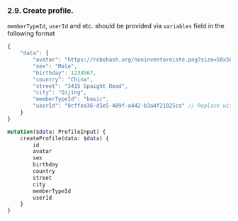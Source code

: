 ### 2.9. Create profile.

`memberTypeId`, `userId` and etc. should be provided via `variables` field in the following format

```js
{
    "data": {
        "avatar": "https://robohash.org/noninventoreiste.png?size=50x50&set=set1",
        "sex": "Male",
        "birthday": 1234567,
        "country": "China",
        "street": "3415 Spaight Road",
        "city": "Qijing",
        "memberTypeId": "basic",
        "userId": "0cffea36-d5e5-489f-a442-b3a4f21025ca" // Replace with your ID 
    }
}

```

```graphql
mutation($data: ProfileInput) {
    createProfile(data: $data) {
        id
        avatar
        sex
        birthday
        country
        street
        city
        memberTypeId
        userId
    }
}
```